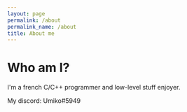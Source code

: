 ```yaml
---
layout: page
permalink: /about
permalink_name: /about
title: About me
---
```


# Who am I?

I'm a french C/C++ programmer and low-level stuff enjoyer.

My discord: Umiko#5949
